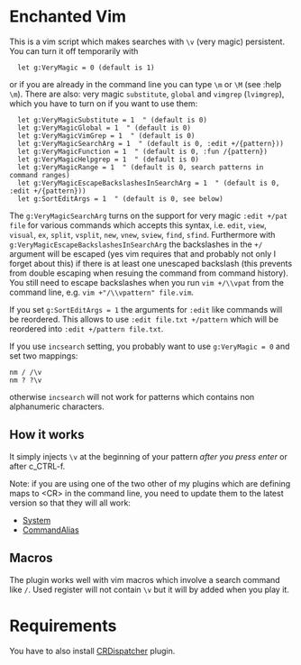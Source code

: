 # Enchanted Vim

This is a vim script which makes searches with `\v` (very magic) persistent.
You can turn it off temporarily with 
```viml
  let g:VeryMagic = 0 (default is 1)
```
or if you are already in the command line you can type `\m` or `\M` (see :help
`\m`).  There are also: very magic `substitute`, `global` and `vimgrep`
(`lvimgrep`), which you have to turn on if you want to use them:
```viml
  let g:VeryMagicSubstitute = 1  " (default is 0)
  let g:VeryMagicGlobal = 1  " (default is 0)
  let g:VeryMagicVimGrep = 1  " (default is 0)
  let g:VeryMagicSearchArg = 1  " (default is 0, :edit +/{pattern}))
  let g:VeryMagicFunction = 1  " (default is 0, :fun /{pattern})
  let g:VeryMagicHelpgrep = 1  " (default is 0)
  let g:VeryMagicRange = 1  " (default is 0, search patterns in command ranges)
  let g:VeryMagicEscapeBackslashesInSearchArg = 1  " (default is 0, :edit +/{pattern}))
  let g:SortEditArgs = 1  " (default is 0, see below)
```

The `g:VeryMagicSearchArg` turns on the support for very magic `:edit +/pat
file` for various commands which accepts this syntax, i.e. `edit`, `view`,
`visual`, `ex`, `split`, `vsplit`, `new`, `vnew`, `sview`, `find`, `sfind`.
Furthermore with `g:VeryMagicEscapeBackslashesInSearchArg` the backslashes in
the `+/` argument will be escaped (yes vim requires that and probably not only
I forget about this) if there is at least one unescaped backslash (this
prevents from double escaping when resuing the command from command history).
You still need to escape backslashes when you run `vim +/\\vpat` from the
command line, e.g. `vim +"/\\vpattern" file.vim`.

If you set `g:SortEditArgs = 1` the arguments for `:edit` like commands will
be reordered.  This allows to use `:edit file.txt +/pattern` which will be
reordered into `:edit +/pattern file.txt`.

If you use `incsearch` setting, you probably want to use `g:VeryMagic = 0` and
set two mappings:
```viml
nm / /\v
nm ? ?\v
```
otherwise `incsearch` will not work for patterns which contains non
alphanumeric characters.

## How it works
It simply injects `\v` at the beginning of your pattern *after you press enter*
or after c&#95;CTRL-f.

Note: if you are using one of the two other of my plugins which are defining
maps to &lt;CR&gt; in the command line, you need to update them to the latest
version so that they will all work:
* [System](https://github.com/coot/System)
* [CommandAlias](https://github.com/coot/cmdalias_vim)

## Macros

The plugin works well with vim macros which involve a search command like `/`.
Used register will not contain `\v` but it will by added when you play it.

# Requirements
You have to also install
[CRDispatcher](https://www.github/coot/CRDispatcher) plugin.
